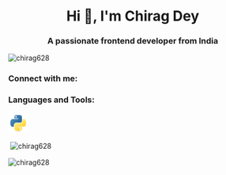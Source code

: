 <h1 align="center">Hi 👋, I'm Chirag Dey</h1>
<h3 align="center">A passionate frontend developer from India</h3>

<p align="left"> <img src="https://komarev.com/ghpvc/?username=chirag628&label=Profile%20views&color=0e75b6&style=flat" alt="chirag628" /> </p>

<h3 align="left">Connect with me:</h3>
<p align="left">
</p>

<h3 align="left">Languages and Tools:</h3>
<p align="left"> <a href="https://www.python.org" target="_blank" rel="noreferrer"> <img src="https://raw.githubusercontent.com/devicons/devicon/master/icons/python/python-original.svg" alt="python" width="40" height="40"/> </a> </p>

<p>&nbsp;<img align="center" src="https://github-readme-stats.vercel.app/api?username=chirag628&show_icons=true&locale=en" alt="chirag628" /></p>

<p><img align="center" src="https://github-readme-streak-stats.herokuapp.com/?user=chirag628&" alt="chirag628" /></p>
